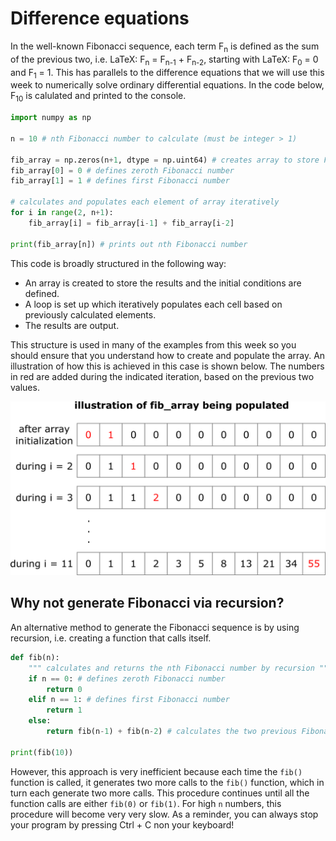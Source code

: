 # Difference equations

In the well-known Fibonacci sequence, each term F<sub>n</sub> is defined as the sum of the previous two, i.e. LaTeX: F<sub>n</sub> = F<sub>n-1</sub> + F<sub>n-2</sub>, starting with LaTeX: F<sub>0</sub> = 0 and F<sub>1</sub> = 1.  This has parallels to the difference equations that we will use this week to numerically solve ordinary differential equations. In the code below, F<sub>10</sub> is calulated and printed to the console.

``` python
import numpy as np

n = 10 # nth Fibonacci number to calculate (must be integer > 1)

fib_array = np.zeros(n+1, dtype = np.uint64) # creates array to store Fibonacci numbers
fib_array[0] = 0 # defines zeroth Fibonacci number
fib_array[1] = 1 # defines first Fibonacci number

# calculates and populates each element of array iteratively
for i in range(2, n+1):
    fib_array[i] = fib_array[i-1] + fib_array[i-2]

print(fib_array[n]) # prints out nth Fibonacci number
```

This code is broadly structured in the following way:

* An array is created to store the results and the initial conditions are defined.
* A loop is set up which iteratively populates each cell based on previously calculated elements.
* The results are output.

This structure is used in many of the examples from this week so you should ensure that you understand how to create and populate the array.  An illustration of how this is achieved in this case is shown below. The numbers in red are added during the indicated iteration, based on the previous two values. 

![Population of array with Fibonacci sequence](images/fib-array-population.png)

## Why not generate Fibonacci via recursion?

An alternative method to generate the Fibonacci sequence is by using recursion, i.e. creating a function that calls itself.

``` python
def fib(n):
    """ calculates and returns the nth Fibonacci number by recursion """
    if n == 0: # defines zeroth Fibonacci number
        return 0
    elif n == 1: # defines first Fibonacci number
        return 1
    else:
        return fib(n-1) + fib(n-2) # calculates the two previous Fibonacci numbers

print(fib(10))
```
However, this approach is very inefficient because each time the `fib()` function is called, it generates two more calls to the `fib()` function, which in turn each generate two more calls.  This procedure continues until all the function calls are either `fib(0)` or `fib(1)`.  For high `n` numbers, this procedure will become very very slow.  As a reminder, you can always stop your program by pressing Ctrl + C non your keyboard!
